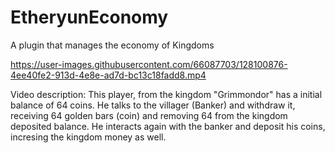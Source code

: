 



# EtheryunEconomy

A plugin that manages the economy of Kingdoms

https://user-images.githubusercontent.com/66087703/128100876-4ee40fe2-913d-4e8e-ad7d-bc13c18fadd8.mp4

Video description: This player, from the kingdom "Grimmondor" has a initial balance of 64 coins. He talks to the villager (Banker) and withdraw it, receiving 64 golden bars (coin) and removing 64 from the kingdom deposited balance. He interacts again with the banker and deposit his coins, incresing the kingdom money as well.

